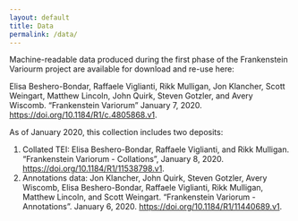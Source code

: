 ```yaml
---
layout: default
title: Data
permalink: /data/
---
```


Machine-readable data produced during the first phase of the Frankenstein Variourm project are available for download and re-use here:

Elisa Beshero-Bondar, Raffaele Viglianti, Rikk Mulligan, Jon Klancher, Scott Weingart, Matthew Lincoln, John Quirk, Steven Gotzler, and Avery Wiscomb. “Frankenstein Variorum” January 7, 2020. <https://doi.org/10.1184/R1/c.4805868.v1>.

As of January 2020, this collection includes two deposits:

1. Collated TEI: Elisa Beshero-Bondar, Raffaele Viglianti, and Rikk Mulligan. “Frankenstein Variorum - Collations”, January 8, 2020. <https://doi.org/10.1184/R1/11538798.v1>.
2. Annotations data: Jon Klancher, John Quirk, Steven Gotzler, Avery Wiscomb, Elisa Beshero-Bondar, Raffaele Viglianti, Rikk Mulligan, Matthew Lincoln, and Scott Weingart. “Frankenstein Variorum - Annotations”. January 6, 2020. <https://doi.org/10.1184/R1/11440689.v1>.
